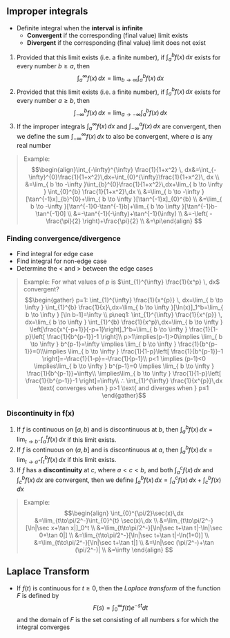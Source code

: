 ## Improper integrals
- Definite integral when the **interval** is **infinite**
	- **Convergent** if the corresponding (final value) limit exists
	- **Divergent** if the corresponding (final value) limit does not exist
1. Provided that this limit exists (i.e. a finite number), if $\int_{a}^{b} f(x) \, dx$ exists for every number $b ≥ a$, then $$ \int_{a}^{\infty}f(x)\,dx=\lim_{b\to \infty}\int_{a}^{b}f(x)\,dx $$
2. Provided that this limit exists (i.e. a finite number), if $\int_{a}^{b} f(x) \, dx$ exists for every number $a ≥ b$, then $$ \int_{-\infty}^{b}f(x)\,dx=\lim_{a\to -\infty}\int_{a}^{b}f(x)\,dx $$
3. If the improper integrals $\int_{a}^{\infty} f(x) \, dx$ and $\int_{-\infty}^{a} f(x) \, dx$ are convergent, then we define the sum $\int_{-\infty}^{\infty} f(x) \, dx$ to also be convergent, where $a$ is any real number

> Example:
> $$\begin{align}\int_{-\infty}^{\infty} \frac{1}{1+x^2} \, dx&=\int_{-\infty}^{0}\frac{1}{1+x^2}\,dx+\int_{0}^{\infty}\frac{1}{1+x^2}\, dx \\
&=\lim_{ b \to -\infty }\int_{b}^{0}\frac{1}{1+x^2}\,dx+\lim_{ b \to \infty } \int_{0}^{b} \frac{1}{1+x^2}\,dx \\
&=\lim_{ b \to -\infty }[\tan^{-1}x]_{b}^{0}+\lim_{ b \to \infty }[\tan^{-1}x]_{0}^{b} \\
&=\lim_{ b \to -\infty }[\tan^{-1}0-\tan^{-1}b]+\lim_{ b \to \infty }[\tan^{-1}b-\tan^{-1}0] \\
&=-\tan^{-1}(-\infty)+\tan^{-1}(\infty) \\
&=-\left( -\frac{\pi}{2} \right)+\frac{\pi}{2} \\
&=\pi\end{align}
$$
### Finding convergence/divergence
- Find integral for edge case
- Find integral for non-edge case
- Determine the $<$ and $>$ between the edge cases

> Example: For what values of $p$ is $\int_{1}^{\infty} \frac{1}{x^p} \, dx$ convergent?
> $$\begin{gather}
p=1: \int_{1}^{\infty} \frac{1}{x^{p}} \, dx=\lim_{ b \to \infty } \int_{1}^{b} \frac{1}{x}\,dx=\lim_{ b \to \infty }[\ln(x)]_1^b=\lim_{ b \to \infty } [\ln b-1]=\infty \\
p\neq1: \int_{1}^{\infty} \frac{1}{x^{p}} \, dx=\lim_{ b \to \infty } \int_{1}^{b} \frac{1}{x^p}\,dx=\lim_{ b \to \infty } \left[\frac{x^{-p+1}}{-p+1}\right]_1^b=\lim_{ b \to \infty } \frac{1}{1-p}\left[ \frac{1}{b^{p-1}}-1 \right]\\
p>1\implies(p-1)>0\implies \lim_{ b \to \infty } b^{p-1}=\infty \implies \lim_{ b \to \infty } \frac{1}{b^{p-1}}=0\\\implies \lim_{ b \to \infty } \frac{1}{1-p}\left[ \frac{1}{b^{p-1}}-1 \right]=-\frac{1}{1-p}=-\frac{1}{p-1}\\
p<1 \implies (p-1)<0 \implies\lim_{ b \to \infty } b^{p-1}=0 \implies \lim_{ b \to \infty } \frac{1}{b^{p-1}}=\infty\\
\implies\lim_{ b \to \infty } \frac{1}{1-p}\left[ \frac{1}{b^{p-1}}-1 \right]=\infty\\
∴ \int_{1}^{\infty} \frac{1}{x^{p}}\,dx \text{ converges when } p>1 \text{ and diverges when } p≤1
\end{gather}$$
### Discontinuity in f(x)
1. If $f$ is continuous on $[a,b)$ and is discontinuous at $b$, then $\displaystyle\int_{a}^{b} f(x) \, dx =\lim_{ t \to b^- } \int_{a}^{t} f(x) \, dx$ if this limit exists.
2. If $f$ is continuous on $(a,b]$ and is discontinuous at $a$, then $\displaystyle\int_{a}^{b} f(x) \, dx =\lim_{ t \to a^+ } \int_{t}^{b} f(x) \, dx$ if this limit exists.
3. If $f$ has a **discontinuity** at $c$, where $a < c < b$, and both $\int_a^c f(x) \, dx$ and $\int_c^b f(x) \, dx$ are convergent, then we define $\displaystyle\int_{a}^{b} f(x) \, dx=\int_{a}^{c} f(x) \, dx+\int_{c}^{b} f(x) \, dx$

> Example:
> $$\begin{align}
\int_{0}^{\pi/2}\sec(x)\,dx &=\lim_{t\to\pi/2^-}\int_{0}^{t} \sec(x)\,dx \\
&=\lim_{t\to\pi/2^-}[\ln|\sec x+\tan x|]_0^t \\
&=\lim_{t\to\pi/2^-}[\ln|\sec t+\tan t|-\ln|\sec 0+\tan 0|] \\
&=\lim_{t\to\pi/2^-}[\ln|\sec t+\tan t|-\ln(1+0)] \\
&=\lim_{t\to\pi/2^-}[\ln|\sec t+\tan t|] \\
&=\ln|\sec (\pi/2^-)+\tan (\pi/2^-)| \\
&=\infty
\end{align}
$$
## Laplace Transform
- If $f(t)$ is continuous for $t \geq 0$, then the *Laplace transform* of the function $F$ is defined by
$$
F(s) = \int_0^\infty f(t)e^{-st}dt
$$
and the domain of $F$ is the set consisting of all numbers $s$ for which the integral converges